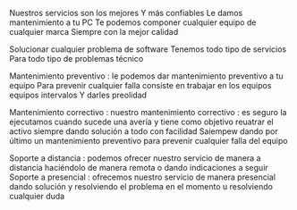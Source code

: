 
Nuestros servicios son los mejores 
Y más confiables
 Le damos mantenimiento a tu PC 
Te podemos componer cualquier equipo de cualquier marca 
Siempre con la mejor calidad 


Solucionar cualquier problema de software 
Tenemos todo tipo de servicios 
Para todo tipo de problemas técnico


Mantenimiento  preventivo :  le podemos dar mantenimiento preventivo a tu equipo 
Para prevenir cualquier falla consiste en trabajar en los equipos equipos intervalos
Y darles preolidad 



Mantenimiento correctivo : nuestro mantenimiento correctivo : es seguro     la ejecutamos cuando sucede una avería y tiene como objetivo reuatrar el activo  siempre dando solución a todo con facilidad
Saiempew dando por último un mantenimiento preventivo para prevenir cualquier falla del equipo 

Soporte a distancia : podemos ofrecer nuestro servicio de manera a distancia haciéndolo de manera remota o dando indicaciones a seguir 
Soporte a presencial :  ofrecemos nuestro servicio de manera presencial dando solución y resolviendo el problema en el momento u resolviendo cualquier duda 
